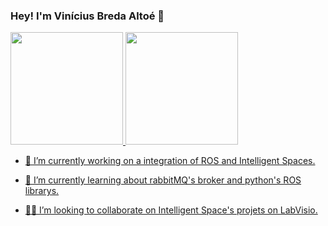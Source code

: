 ### Hey! I'm Vinícius Breda Altoé 👋

<div>
  <a href="https://github.com/viniciusbaltoe">
  <img height="180em" src="https://github-readme-stats.vercel.app/api?username=viniciusbaltoe&show_icons=true&theme=dark&include_all_commits=true&count_private=true"/>
  <img height="180em" src="https://github-readme-stats.vercel.app/api/top-langs/?username=viniciusbaltoe&layout=compact&langs_count=7&theme=dark"/>
</div>


- 🔭 I’m currently working on a integration of ROS and Intelligent Spaces.

- 🌱 I’m currently learning about rabbitMQ's broker and python's ROS librarys.

- 👨‍💻 I’m looking to collaborate on Intelligent Space's projets on [LabVisio.](https://github.com/labviros)
